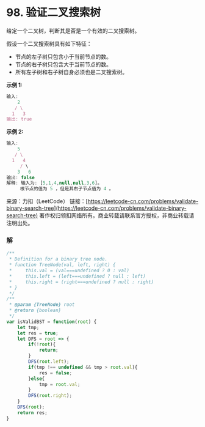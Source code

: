 # 98. 验证二叉搜索树

给定一个二叉树，判断其是否是一个有效的二叉搜索树。

假设一个二叉搜索树具有如下特征：

- 节点的左子树只包含小于当前节点的数。
- 节点的右子树只包含大于当前节点的数。
- 所有左子树和右子树自身必须也是二叉搜索树。

**示例 1:**

```js
输入:
    2
   / \
  1   3
输出: true
```

**示例 2:**

```js
输入:
    5
   / \
  1   4
     / \
    3   6
输出: false
解释: 输入为: [5,1,4,null,null,3,6]。
     根节点的值为 5 ，但是其右子节点值为 4 。
```

来源：力扣（LeetCode）
链接：[https://leetcode-cn.com/problems/validate-binary-search-tree](https://leetcode-cn.com/problems/validate-binary-search-tree)
著作权归领扣网络所有。商业转载请联系官方授权，非商业转载请注明出处。

### 解
```js
/**
 * Definition for a binary tree node.
 * function TreeNode(val, left, right) {
 *     this.val = (val===undefined ? 0 : val)
 *     this.left = (left===undefined ? null : left)
 *     this.right = (right===undefined ? null : right)
 * }
 */
/**
 * @param {TreeNode} root
 * @return {boolean}
 */
var isValidBST = function(root) {
	let tmp;
	let res = true;
	let DFS = root => {
		if(!root){
			return;
		}
		DFS(root.left);
		if(tmp !== undefined && tmp > root.val){
			res = false;
		}else{
			tmp = root.val;
		}
		DFS(root.right);
	}
	DFS(root);
	return res;
}
```
